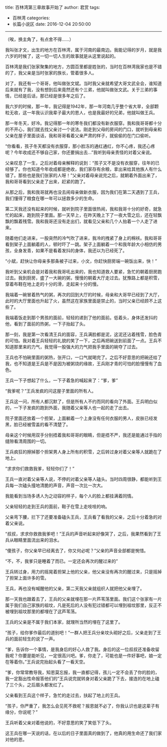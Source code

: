 title: 百林湾第三章故事开始了
author: 君赏
tags:
  - 百林湾
categories:
  - 长篇小说区
date: 2016-12-04 20:50:00
---
（唉，换主角了，有点舍不得......）

我叫张才文，出生的地方在百林湾，属于河南的最南边。我能记得的岁月，就是我六岁的时候了，这一切一切人生的故事就是从这里说起的。

百林湾是我们张家聚集的地方，方圆百里都是姓张的，当时在百林湾我家也是不错的了，我父亲是当时张家的族长，管着很多人。

对了，我还有一个哥哥，他叫做张文斌。当时我父亲就希望大哥文武全会，谁知道后来就有了我，没有想到后来竟然还有个三弟，他就叫做张文武。关于三弟的事情，已经是后话，那已经是很多年之后了。

我六岁的时候，那一年，我记得是1942年，那一年河南几乎整个省大旱，全部颗粒无收，这一年我认识我辈子最大的恩人，也是我最好的兄弟，他就叫做王兵。

那一年冬天，好冷。我记得那一年的寒冬我们都没有新衣服穿。我和我哥哥都十分的不开心，我们就去找父亲讨一个说法。刚走到父母的房间的门口，就听到母亲和父亲在屋子里面谈话，我和哥哥看着父亲严肃的样子，就偷偷的在门口偷听。

“你看看，孩子冬天都没有衣服穿，那小脸冻的通红通红，你不心疼，我还心疼呢？今年收成还不够自己家，你还要捐出去...”我听到母亲责怪的对着父亲说。

父亲叹息了一生，之后对着母亲解释的说到：“孩子又不是没有衣服穿，往年的已经够了。你也知道今年收成都是绝收，我们家存有余粮，拿出来给其他族人有什么错了。那些也是我们张家的人呀！”父亲对着母亲说完之后，就朝着外面出来了，我和哥哥看到父亲走了出来，赶紧的跑了。

从那之后，我和我哥就再也没去闹母亲做新衣服，因为我们在第二天遇到了王兵，我们懂得了粮食在哪一年可以拯救多少的生命。

第二天我还没有起来的时候，就听到院子里面很热闹，我和我哥十分的好奇，就急忙的起床，跑到院子里面。那一天早上，在昨天晚上下了一夜大雪之后，还在轻飘飘的飘着残雪。我和我哥还没有走出们，就看见父亲和几个人抬着一个人走了进来。

随着他们走进来，一股突然的冷气吹了进来，我冷的拽紧了身上的棉袄。我和哥哥看到架子上面躺着的人，顿时吓了一跳。架子上面躺着一个和我年龄大小相仿的男孩，全身发青，如果不是看着发抖的身体，我还以为已经死了。

“小斌，赶快让你母亲多那条被子过来，小文，你赶快厨房端一碗饭出来，快！”

我听到父亲机会是对着我和我哥吼出来的，我也知道救人要紧，急忙的朝着厨房跑过去。我到厨房，盛了一大碗的粥，慢慢的朝着大厅走过去。犹豫路上都是积雪，穿着布鞋在地上走的十分的滑，走起来十分的慢。

我端着一碗冒着热气的粥，再次的回到大厅的时候，母亲和大哥早已经到了大厅，此时的大厅里面也升起了火，虽然这在家族里面是禁止的，当时父亲已经顾不上这些了。

我端着饭走到那个男孩的面前，轻轻的递到了他的面前。低着头，身体还发抖的他，看到了面前的热粥，一下子抬起了头。

那一刻，我是第一次看清王兵的面容，王兵满脸都是泥，这泥还沾着残雪，脸色青的可怕。我对着王兵轻轻的礼貌的笑了一下，之后再把碗送到前面了一点。王兵不知道那里来的力气，我觉得一股强大的力气把我手里面的碗夺了过去。

王兵也不怕碗里面的粥热，张开口，一口气就喝完了。之后不好意思的把碗还给了我，也不知道是王兵是不是因为被粥烧的缘故，王兵刚才青的可怕的脸慢慢有了血色。

王兵一下子想起了什么，一下子着急的喊起来了：“爹，爹”

“我爹呢？”王兵发疯的问这屋子里面的所有人。

王兵这一问，所有人都沉默了，但是所有人不约而同的看向了外面。王兵明白似的，一下子发疯的跑到外面，我随着父亲等人也一起的走了出去。

院子里面还放着一个担架，上面躺着一个上身没有任何衣服的男人，皮肤已经发黑，脸已经被雪盖的看不清楚了。

母亲这个时候用双手分别捂着我和哥哥的眼睛，但是捂不严，我还是能通过手指的缝隙看清周围的一切。

王兵疯狂的擦掉那个担架男人身上所有的积雪，之后转过身对着父亲等人就跪在了地上。

“求求你们救救我爹，轻轻你们了！”

王兵一直对着父亲等人说，不停的对着父亲等人磕头。当时四周很静，都能听到王兵每一次磕头撞地清脆的声音，声音一次比一次大。

我能看到当场多诱人为之动容的样子，每个人的脸上都挂满着同情。

父亲轻轻的走到王兵的面前，鞋子在雪上走吱吱的响。

父亲弯下腰，拦下了还要准备磕头王兵，王兵看了看我的父亲，之后十分着急的对着父亲说。

“叔叔，求求你救救我爹吧！”王兵的声音听起来好像哭了，之后，我果然看到了王兵从眼睛里面流出来的泪水。

“傻孩子，你父亲早已经离去了，你又何必呢？”父亲的声音全部都是惋惜。

“不，不，我爹只是睡着了而已。一定还会再次的醒过来的”

王兵转过身，用力的摇晃着担架上他的父亲，他父亲没有再次的醒过来，只是摇掉了担架上面许多的雪。

王兵，再也没有喊醒他的父亲，第二天我父亲就组织人就把他父亲埋了。

那一天我也跟着去了，王兵的父亲就埋在那一片芦苇荡里面。我们这个张家有一片属于我们自己家族的祖坟，凡是死后的人没有犯过错都可以埋到祖坟那里，反正不被埋到祖坟那里的都埋在了这芦苇荡。

王兵的父亲是不属于我们本家，就理所当然的埋在了这里了。

“孩子，给你爹作最后的道别吧！”一群人把王兵分亲坟头砌好之后，父亲走到了王兵的面前轻生的说了一声。

“爹，告诉你一个事情，是我身后的好心人救了我。身后的这一位叔叔还准备收留我呢？你要是能听见，一定很高兴吧。爹，你走了，可能也是一件好事吧，娘一定在等着你。”王兵说完抬起头看了一看天空。

“爹，你常常教导我，知恩莫忘报，我一直都记得，孩儿一定不会丢了你的脸的，我一定豁出性命报答他们的”王兵说完就转身对着父亲跪了下去，接连的在地上磕了三个头，之后眉头都发红了。

父亲看到王兵这个样子，急忙的走过去，扶起了地上的王兵。

“孩子，你严重了，我怎么会见死不救呢？报恩就不必了，你我认识也是这辈子有缘分，你说呢？”

王兵听着父亲对着他说的，不好意思的笑了笑低下了头。

这王兵在哪一天说的话，在以后的日子里面真的做到了，他真的用生命还了我们家对他的恩。


